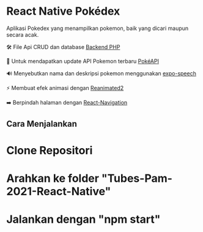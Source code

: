 # React Native Pokédex

Aplikasi Pokedex yang menampilkan pokemon, baik yang dicari maupun secara acak.

🛠️ File Api CRUD dan database [Backend PHP](http://github.com)

📕 Untuk mendapatkan update API Pokemon terbaru [PokéAPI](https://pokeapi.co/)

🔊 Menyebutkan nama dan deskripsi pokemon menggunakan [expo-speech](https://docs.expo.io/versions/latest/sdk/speech)

⚡️ Membuat efek animasi dengan [Reanimated2](https://docs.swmansion.com/react-native-reanimated/)

➡️ Berpindah halaman dengan [React-Navigation](https://reactnavigation.org/docs/getting-started)

## Cara Menjalankan

# Clone Repositori
# Arahkan ke folder "Tubes-Pam-2021-React-Native" 
# Jalankan dengan "npm start"
